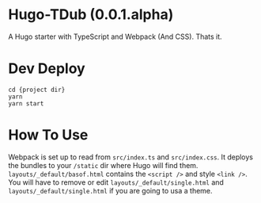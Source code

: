# Hugo-TDub (0.0.1.alpha)
A  Hugo starter with TypeScript and Webpack (And CSS). Thats it.

# Dev Deploy

```shell
cd {project dir}
yarn 
yarn start
```

# How To Use

Webpack is set up to read from `src/index.ts` and `src/index.css`. It deploys the bundles to your `/static` dir where Hugo will find them. `layouts/_default/basof.html` contains the `<script />` and style `<link />`. You will have to remove  or edit `layouts/_default/single.html` and `layouts/_default/single.html` if you are going to usa a theme.


